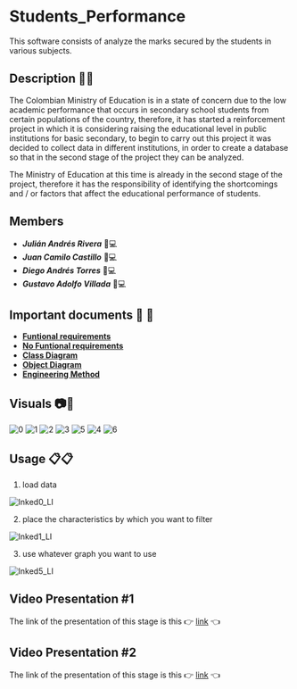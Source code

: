 # Students_Performance
This software consists of analyze the marks secured by the students in various subjects.

## Description :open_book::memo:
The Colombian Ministry of Education is in a state of concern due to the low academic performance that occurs in secondary school students from certain populations of the country, therefore, it has started a reinforcement project in which it is considering raising the educational level in public institutions for basic secondary, to begin to carry out this project it was decided to collect data in different institutions, in order to create a database so that in the second stage of the project they can be analyzed.

The Ministry of Education at this time is already in the second stage of the project, therefore it has the responsibility of identifying the shortcomings and / or factors that affect the educational performance of students.


## Members
- **_Julián Andrés Rivera_** :adult::computer:
- **_Juan Camilo Castillo_** :adult::computer:
- **_Diego Andrés Torres_** :adult::computer:
- **_Gustavo Adolfo Villada_** :adult::computer:


## Important documents :page_with_curl:	:bookmark_tabs:
- [ **Funtional requirements** ](https://docs.google.com/document/d/1kjheYaw0f0OE7OHN7IJmPgISDKB7Irt8vXzq28fp9zE/edit)
- [ **No Funtional requirements** ](https://docs.google.com/document/d/1KfjjfUOnYAS4wksXGwnv0OQebtJM4IWTe7q7Xt3L9OY/edit?usp=sharing)
- [ **Class Diagram** ](https://github.com/JulianAndresRiveraCarrillo/Students_Performance/blob/main/Student_Performance/DOCS/Student_Performance%20Class%20Diagram.pdf)
- [ **Object Diagram** ](https://github.com/JulianAndresRiveraCarrillo/Students_Performance/blob/main/Student_Performance/DOCS/Object%20Diagram.pdf)
- [ **Engineering Method** ](https://docs.google.com/document/d/1iu-uSYl-XtB6AjygmmitAnvQhwXgfxVkvtxycI4IwGQ/edit)

## Visuals :camera::camera_flash:
![0](https://user-images.githubusercontent.com/47890788/118411867-67397f80-b65c-11eb-87e3-ff4e7a659080.jpeg)
![1](https://user-images.githubusercontent.com/47890788/118411866-67397f80-b65c-11eb-8bfb-b282eb212fb8.jpeg)
![2](https://user-images.githubusercontent.com/47890788/118411864-66a0e900-b65c-11eb-9df0-f19c93c1f4cf.jpeg)
![3](https://user-images.githubusercontent.com/47890788/118411865-66a0e900-b65c-11eb-91f4-e97b1ed86733.jpeg)
![5](https://user-images.githubusercontent.com/47890788/118411862-66085280-b65c-11eb-93f6-727de34fd0f6.jpeg)
![4](https://user-images.githubusercontent.com/47890788/118411863-66a0e900-b65c-11eb-9f0d-c455536fa145.jpeg)
![6](https://user-images.githubusercontent.com/47890788/118411861-66085280-b65c-11eb-8a0e-6bd888df9c69.jpeg)

## Usage :clipboard::clipboard:
1. load data

![Inked0_LI](https://user-images.githubusercontent.com/47890788/118411980-02325980-b65d-11eb-8585-8480eab3de3c.jpg)

2. place the characteristics by which you want to filter

![Inked1_LI](https://user-images.githubusercontent.com/47890788/118411979-0199c300-b65d-11eb-9211-56710d058fcb.jpg)

3. use whatever graph you want to use

![Inked5_LI](https://user-images.githubusercontent.com/47890788/118411981-02caf000-b65d-11eb-8813-1098ed0d756a.jpg)

## Video Presentation #1
The link of the presentation of this stage is this :point_right: [link](https://youtu.be/5BTjG3G30BU) :point_left:

## Video Presentation #2
The link of the presentation of this stage is this :point_right: [link](https://youtu.be/IsppVrtlTTI) :point_left:
